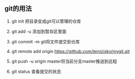 ## git的用法

1. git init 把目录变成git可以管理的仓库

2. git add -u 添加到暂存区里面

3. git commit -m git将文件提交到仓库

4. git remote add origin https://github.com/leinizisky/mygit.git

5. git push -u origin master将当前分支master推送到远程

6. git status 查看提交的状态
